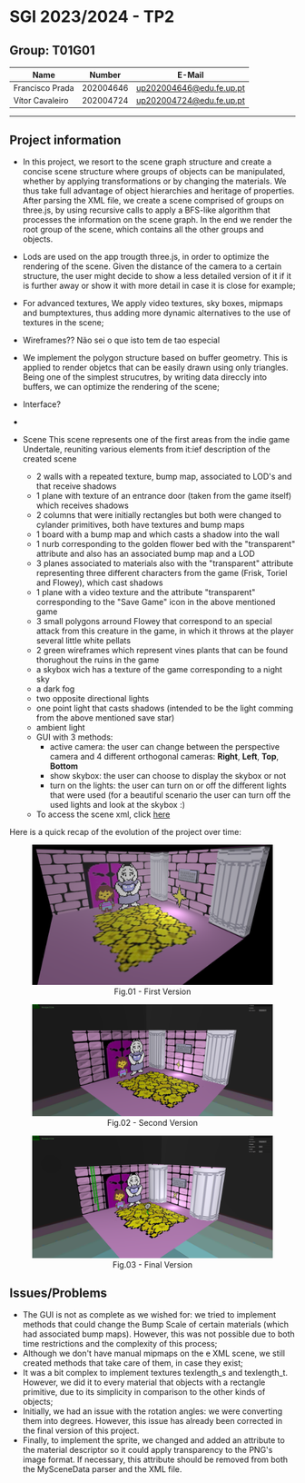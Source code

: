 # SGI 2023/2024 - TP2

## Group: T01G01

| Name             | Number    | E-Mail             |
| ---------------- | --------- | ------------------ |
| Francisco Prada  | 202004646 | up202004646@edu.fe.up.pt |
| Vítor Cavaleiro  | 202004724 | up202004724@edu.fe.up.pt |

----
## Project information

- In this project, we resort to the scene graph structure and create a concise scene structure where groups of objects can be manipulated, whether by applying transformations or by changing the materials. We thus take full advantage of object hierarchies and heritage of properties. After parsing the XML file, we create a scene comprised of groups on three.js, by using recursive calls to apply a BFS-like algorithm that processes the information on the scene graph. In the end we render the root group of the scene, which contains all the other groups and objects.

- Lods are used on the app trougth three.js, in order to optimize the rendering of the scene. Given the distance of the camera to a certain structure, the user might decide to show a less detailed version of it if it is further away or show it with more detail in case it is close for example;

- For advanced textures, We apply video textures, sky boxes, mipmaps and bumptextures, thus adding more dynamic alternatives to the use of textures in the scene;

- Wireframes?? Não sei o que isto tem de tao especial

- We implement the polygon structure based on buffer geometry. This is applied to render objetcs that can be easily drawn using only triangles. Being one of the simplest strucutres, by writing data direccly into buffers, we can optimize the rendering of the scene;

- Interface?

-

- Scene
  This scene represents one of the first areas from the indie game Undertale, reuniting various elements from it:ief description of the created scene
  - 2 walls with a repeated texture, bump map, associated to LOD's and that receive shadows
  - 1 plane with texture of an entrance door (taken from the game itself) which receives shadows
  - 2 columns that were initially rectangles but both were changed to cylander primitives, both have textures and bump maps
  - 1 board with a bump map and which casts a shadow into the wall
  - 1 nurb corresponding to the golden flower bed with the "transparent" attribute and also has an associated bump map and a LOD
  - 3 planes associated to materials also with the "transparent" attribute representing three different characters from the game (Frisk, Toriel and Flowey), which cast shadows
  - 1 plane with a video texture and the attribute "transparent" corresponding to the "Save Game" icon in the above mentioned game
  - 3 small polygons arround Flowey that correspond to an special attack from this creature in the game, in which it throws at the player several little white pellats
  - 2 green wireframes which represent vines plants that can be found thorughout the ruins in the game
  - a skybox wich has a texture of the game corresponding to a night sky
  - a dark fog
  - two opposite directional lights
  - one point light that casts shadows (intended to be the light comming from the above mentioned save star)
  - ambient light
  - GUI with 3 methods:
    - active camera: the user can change between the perspective camera and 4 different orthogonal cameras: **Right**, **Left**, **Top**, **Bottom**
    - show skybox: the user can choose to display the skybox or not
    - turn on the lights: the user can turn on or off the different lights that were used (for a beautiful scenario the user can turn off the used lights and look at the skybox :)
  - To access the scene xml, click [here](scenes/tp2scene/scene.xml)

Here is a quick recap of the evolution of the project over time:
<figure>
  <img
  src="screenshots/tp2_v1.png"
  alt="Version1">
  <figcaption align="center">Fig.01 - First Version </figcaption>
</figure>

<figure>
  <img
  src="screenshots/tp2_v2.png"
  alt="Version1">
  <figcaption align="center">Fig.02 - Second Version </figcaption>
</figure>

<figure>
  <img
  src="screenshots/tp2_v3.png"
  alt="Version1">
  <figcaption align="center">Fig.03 - Final Version </figcaption>
</figure>



## Issues/Problems

- The GUI is not as complete as we wished for: we tried to implement methods that could change the Bump Scale of certain materials (which had associated bump maps). However, this was not possible due to both time restrictions and the complexity of this process;
- Although we don't have manual mipmaps on the e XML scene, we still created methods that take care of them, in case they exist;
- It was a bit complex to implement textures texlength_s and texlength_t. However, we did it to every material that objects with a rectangle primitive, due to its simplicity in comparison to the other kinds of objects;
- Initially, we had an issue with the rotation angles: we were converting them into degrees. However, this issue has already been corrected in the final version of this project.
- Finally, to implement the sprite, we changed and added an attribute to the material descriptor so it could apply transparency to the PNG's image format. If necessary, this attribute should be removed from both the MySceneData parser and the XML file.